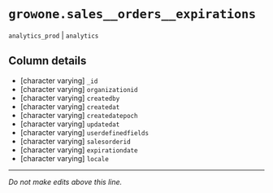 # `growone.sales__orders__expirations`
`analytics_prod` | `analytics`

## Column details
* [character varying] `_id`
* [character varying] `organizationid`
* [character varying] `createdby`
* [character varying] `createdat`
* [character varying] `createdatepoch`
* [character varying] `updatedat`
* [character varying] `userdefinedfields`
* [character varying] `salesorderid`
* [character varying] `expirationdate`
* [character varying] `locale`

-------------------------------------------------------------------------------
*Do not make edits above this line.*

